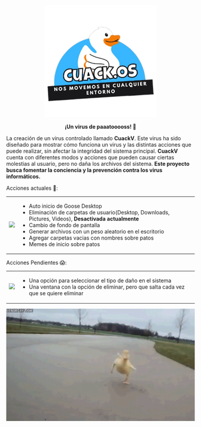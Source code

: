 <p align="center">
  <img src="./ReadmeUtils/CUACKOS.png" height="300">
</p>

<p align="center">
 <strong>¡Un virus de paaatooooss! 🦆</strong>
</p>

La creación de un virus controlado llamado **CuackV**. Este virus ha sido diseñado para mostrar cómo funciona un virus y las distintas acciones que puede realizar, sin afectar la integridad del sistema principal. **CuackV** cuenta con diferentes modos y acciones que pueden causar ciertas molestias al usuario, pero no daña los archivos del sistema. **Este proyecto busca fomentar la conciencia y la prevención contra los virus informáticos.**

Acciones actuales 🥵:
<table>
  <tr>
    <td>
      <img src="./ReadmeUtils/pato.gif" width="100">
      <td>
      <ul>
        <li>Auto inicio de Goose Desktop</li>
        <li>Eliminación de carpetas de usuario(Desktop, Downloads, Pictures, Videos), <strong> Desactivada actualmente </strong> </li>
        <li>Cambio de fondo de pantalla</li>
        <li>Generar archivos con un peso aleatorio en el escritorio</li>
        <li>Agregar carpetas vacias con nombres sobre patos</li>
        <li>Memes de inicio sobre patos </li>
       <ul>
       </td>
     </td>
    </tr>
   </table>


Acciones Pendientes 😱: 

<table>
  <tr>
    <td>
      <img src="./ReadmeUtils/pato-ejercicio.gif" width="100">
      <td>
      <ul>
        <li>Una opción para seleccionar el tipo de daño en el sistema</li>
        <li>Una ventana con la opción de eliminar, pero que salta cada vez que se quiere eliminar </li>
       <ul>
       </td>
     </td>
    </tr>
   </table>

<p align="center">
  <img src="./ReadmeUtils/patocorre.gif" height="300">
</p>



